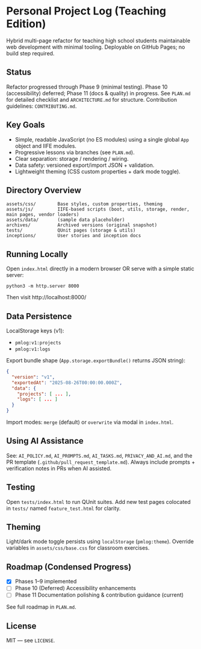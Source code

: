 # Personal Project Log (Teaching Edition)

Hybrid multi-page refactor for teaching high school students maintainable web development with minimal tooling. Deployable on GitHub Pages; no build step required.

## Status
Refactor progressed through Phase 9 (minimal testing). Phase 10 (accessibility) deferred; Phase 11 (docs & quality) in progress. See `PLAN.md` for detailed checklist and `ARCHITECTURE.md` for structure. Contribution guidelines: `CONTRIBUTING.md`.

## Key Goals
- Simple, readable JavaScript (no ES modules) using a single global `App` object and IIFE modules.
- Progressive lessons via branches (see `PLAN.md`).
- Clear separation: storage / rendering / wiring.
- Data safety: versioned export/import JSON + validation.
- Lightweight theming (CSS custom properties + dark mode toggle).

## Directory Overview
```
assets/css/        Base styles, custom properties, theming
assets/js/         IIFE-based scripts (boot, utils, storage, render, main pages, vendor loaders)
assets/data/       (sample data placeholder)
archives/          Archived versions (original snapshot)
tests/             QUnit pages (storage & utils)
inceptions/        User stories and inception docs
```

## Running Locally
Open `index.html` directly in a modern browser OR serve with a simple static server:
```
python3 -m http.server 8000
```
Then visit http://localhost:8000/

## Data Persistence
LocalStorage keys (v1):
- `pmlog:v1:projects`
- `pmlog:v1:logs`

Export bundle shape (`App.storage.exportBundle()` returns JSON string):
```json
{
  "version": "v1",
  "exportedAt": "2025-08-26T00:00:00.000Z",
  "data": {
    "projects": [ ... ],
    "logs": [ ... ]
  }
}
```

Import modes: `merge` (default) or `overwrite` via modal in `index.html`.

## Using AI Assistance
See: `AI_POLICY.md`, `AI_PROMPTS.md`, `AI_TASKS.md`, `PRIVACY_AND_AI.md`, and the PR template (`.github/pull_request_template.md`). Always include prompts + verification notes in PRs when AI assisted.

## Testing
Open `tests/index.html` to run QUnit suites. Add new test pages colocated in `tests/` named `feature_test.html` for clarity.

## Theming
Light/dark mode toggle persists using `localStorage` (`pmlog:theme`). Override variables in `assets/css/base.css` for classroom exercises.

## Roadmap (Condensed Progress)
- [x] Phases 1–9 implemented
- [ ] Phase 10 (Deferred) Accessibility enhancements
- [ ] Phase 11 Documentation polishing & contribution guidance (current)

See full roadmap in `PLAN.md`.

## License
MIT — see `LICENSE`.
